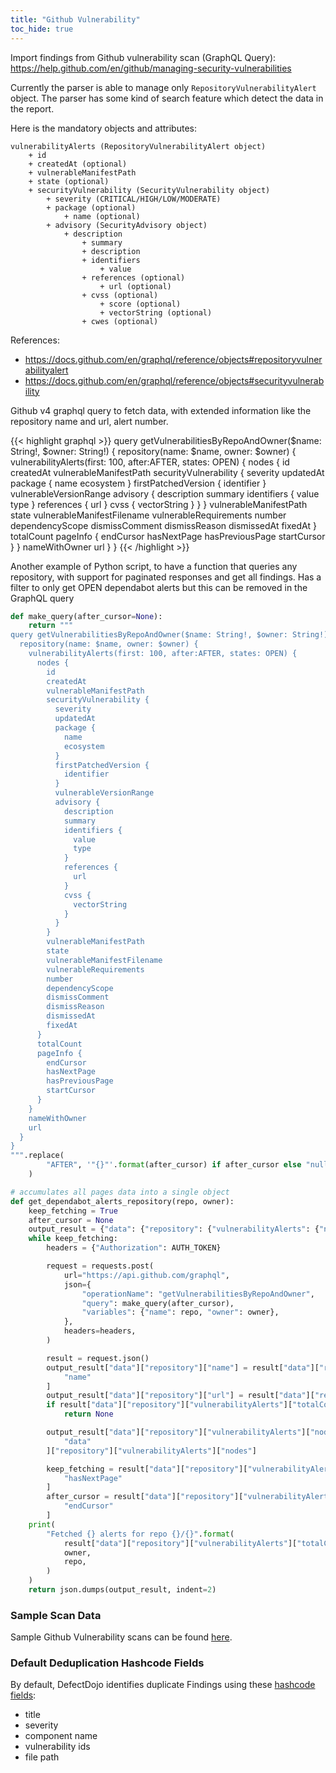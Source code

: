 ```yaml
---
title: "Github Vulnerability"
toc_hide: true
---
```

Import findings from Github vulnerability scan (GraphQL Query):
<https://help.github.com/en/github/managing-security-vulnerabilities>

Currently the parser is able to manage only `RepositoryVulnerabilityAlert` object.
The parser has some kind of search feature which detect the data in the report.

Here is the mandatory objects and attributes:
```
vulnerabilityAlerts (RepositoryVulnerabilityAlert object)
    + id
    + createdAt (optional)
    + vulnerableManifestPath
    + state (optional)
    + securityVulnerability (SecurityVulnerability object)
        + severity (CRITICAL/HIGH/LOW/MODERATE)
        + package (optional)
            + name (optional)
        + advisory (SecurityAdvisory object)
            + description
                + summary
                + description
                + identifiers
                    + value
                + references (optional)
                    + url (optional)
                + cvss (optional)
                    + score (optional)
                    + vectorString (optional)
                + cwes (optional)
```

References:
 - https://docs.github.com/en/graphql/reference/objects#repositoryvulnerabilityalert
 - https://docs.github.com/en/graphql/reference/objects#securityvulnerability

Github v4 graphql query to fetch data, with extended information like the repository name and url, alert number.

{{< highlight graphql >}}
query getVulnerabilitiesByRepoAndOwner($name: String!, $owner: String!) {
  repository(name: $name, owner: $owner) {
    vulnerabilityAlerts(first: 100, after:AFTER, states: OPEN) {
      nodes {
        id
        createdAt
        vulnerableManifestPath
        securityVulnerability {
          severity
          updatedAt
          package {
            name
            ecosystem
          }
          firstPatchedVersion {
            identifier
          }
          vulnerableVersionRange
          advisory {
            description
            summary
            identifiers {
              value
              type
            }
            references {
              url
            }
            cvss {
              vectorString
            }
          }
        }
        vulnerableManifestPath
        state
        vulnerableManifestFilename
        vulnerableRequirements
        number
        dependencyScope
        dismissComment
        dismissReason
        dismissedAt
        fixedAt
      }
      totalCount
      pageInfo {
        endCursor
        hasNextPage
        hasPreviousPage
        startCursor
      }
    }
    nameWithOwner
    url
  }
}
{{< /highlight >}}

Another example of Python script, to have a function that queries any repository, with support for paginated responses and get all findings.
Has a filter to only get OPEN dependabot alerts but this can be removed in the GraphQL query

```python
def make_query(after_cursor=None):
    return """
query getVulnerabilitiesByRepoAndOwner($name: String!, $owner: String!) {
  repository(name: $name, owner: $owner) {
    vulnerabilityAlerts(first: 100, after:AFTER, states: OPEN) {
      nodes {
        id
        createdAt
        vulnerableManifestPath
        securityVulnerability {
          severity
          updatedAt
          package {
            name
            ecosystem
          }
          firstPatchedVersion {
            identifier
          }
          vulnerableVersionRange
          advisory {
            description
            summary
            identifiers {
              value
              type
            }
            references {
              url
            }
            cvss {
              vectorString
            }
          }
        }
        vulnerableManifestPath
        state
        vulnerableManifestFilename
        vulnerableRequirements
        number
        dependencyScope
        dismissComment
        dismissReason
        dismissedAt
        fixedAt
      }
      totalCount
      pageInfo {
        endCursor
        hasNextPage
        hasPreviousPage
        startCursor
      }
    }
    nameWithOwner
    url
  }
}
""".replace(
        "AFTER", '"{}"'.format(after_cursor) if after_cursor else "null"
    )

# accumulates all pages data into a single object
def get_dependabot_alerts_repository(repo, owner):
    keep_fetching = True
    after_cursor = None
    output_result = {"data": {"repository": {"vulnerabilityAlerts": {"nodes": []}}}}
    while keep_fetching:
        headers = {"Authorization": AUTH_TOKEN}

        request = requests.post(
            url="https://api.github.com/graphql",
            json={
                "operationName": "getVulnerabilitiesByRepoAndOwner",
                "query": make_query(after_cursor),
                "variables": {"name": repo, "owner": owner},
            },
            headers=headers,
        )

        result = request.json()
        output_result["data"]["repository"]["name"] = result["data"]["repository"][
            "name"
        ]
        output_result["data"]["repository"]["url"] = result["data"]["repository"]["url"]
        if result["data"]["repository"]["vulnerabilityAlerts"]["totalCount"] == 0:
            return None

        output_result["data"]["repository"]["vulnerabilityAlerts"]["nodes"] += result[
            "data"
        ]["repository"]["vulnerabilityAlerts"]["nodes"]

        keep_fetching = result["data"]["repository"]["vulnerabilityAlerts"]["pageInfo"][
            "hasNextPage"
        ]
        after_cursor = result["data"]["repository"]["vulnerabilityAlerts"]["pageInfo"][
            "endCursor"
        ]
    print(
        "Fetched {} alerts for repo {}/{}".format(
            result["data"]["repository"]["vulnerabilityAlerts"]["totalCount"],
            owner,
            repo,
        )
    )
    return json.dumps(output_result, indent=2)
```

### Sample Scan Data
Sample Github Vulnerability scans can be found [here](https://github.com/DefectDojo/django-DefectDojo/tree/master/unittests/scans/github_vulnerability).

### Default Deduplication Hashcode Fields
By default, DefectDojo identifies duplicate Findings using these [hashcode fields](https://docs.defectdojo.com/en/working_with_findings/finding_deduplication/about_deduplication/):

- title
- severity
- component name
- vulnerability ids
- file path
